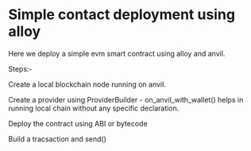 
# Simple contact deployment using alloy

Here we deploy a simple evm smart contract using alloy and anvil.

Steps:-

Create a local blockchain node running on anvil.

Create a provider using ProviderBuilder - on_anvil_with_wallet() helps in running local chain without any specific declaration.

Deploy the contract using ABI or bytecode

Build a tracsaction and send()